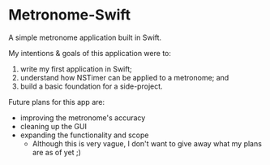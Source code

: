 Metronome-Swift
===============

A simple metronome application built in Swift.

My intentions & goals of this application were to:

1. write my first application in Swift;
2. understand how NSTimer can be applied to a metronome; and
3. build a basic foundation for a side-project.

Future plans for this app are:

* improving the metronome's accuracy
* cleaning up the GUI
* expanding the functionality and scope
  * Although this is very vague, I don't want to give away what my plans are as of yet ;)
